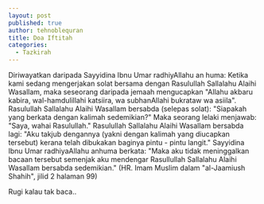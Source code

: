 ```yaml
---
layout: post
published: true
author: tehnoblequran
title: Doa Iftitah
categories:
  - Tazkirah
---
```

Diriwayatkan daripada Sayyidina Ibnu Umar radhiyAllahu an huma: Ketika kami sedang mengerjakan solat bersama dengan Rasulullah Sallalahu Alaihi Wasallam, maka seseorang daripada jemaah mengucapkan "Allahu akbaru kabira, wal-hamdulillahi katsiira, wa subhanAllahi bukrataw wa asiila". Rasulullah Sallalahu Alaihi Wasallam bersabda (selepas solat): "Siapakah yang berkata dengan kalimah sedemikian?" Maka seorang lelaki menjawab: "Saya, wahai Rasulullah." Rasulullah Sallalahu Alaihi Wasallam bersabda lagi: "Aku takjub dengannya (yakni dengan kalimah yang diucapkan tersebut) kerana telah dibukakan baginya pintu - pintu langit." Sayyidina Ibnu Umar radhiyaAllahu anhuma berkata: "Maka aku tidak meninggalkan bacaan tersebut semenjak aku mendengar Rasullullah Sallalahu Alaihi Wasallam bersabda sedemikian." (HR. Imam Muslim dalam "al-Jaamiush Shahih", jilid 2 halaman 99)

Rugi kalau tak baca..
